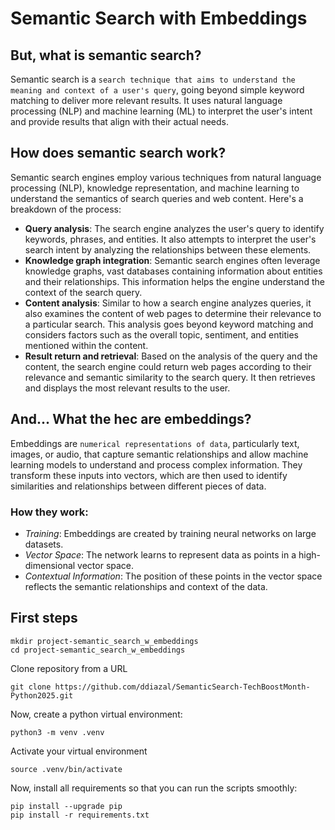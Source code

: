 # Semantic Search with Embeddings
## But, what is semantic search?
Semantic search is a `search technique that aims to understand the meaning and context of a user's query`, going beyond simple keyword matching to deliver more relevant results. It uses natural language processing (NLP) and machine learning (ML) to interpret the user's intent and provide results that align with their actual needs. 

## How does semantic search work?
Semantic search engines employ various techniques from natural language processing (NLP), knowledge representation, and machine learning to understand the semantics of search queries and web content. Here's a breakdown of the process:

* **Query analysis**: The search engine analyzes the user's query to identify keywords, phrases, and entities. It also attempts to interpret the user's search intent by analyzing the relationships between these elements.
* **Knowledge graph integration**: Semantic search engines often leverage knowledge graphs, vast databases containing information about entities and their relationships. This information helps the engine understand the context of the search query.
* **Content analysis**: Similar to how a search engine analyzes queries, it also examines the content of web pages to determine their relevance to a particular search. This analysis goes beyond keyword matching and considers factors such as the overall topic, sentiment, and entities mentioned within the content.
* **Result return and retrieval**: Based on the analysis of the query and the content, the search engine could return  web pages according to their relevance and semantic similarity to the search query. It then retrieves and displays the most relevant results to the user.

## And... What the hec are embeddings?
Embeddings are `numerical representations of data`, particularly text, images, or audio, that capture semantic relationships and allow machine learning models to understand and process complex information. They transform these inputs into vectors, which are then used to identify similarities and relationships between different pieces of data. 

### How they work:
* _Training_: Embeddings are created by training neural networks on large datasets. 
* _Vector Space_: The network learns to represent data as points in a high-dimensional vector space. 
* _Contextual Information_: The position of these points in the vector space reflects the semantic relationships and context of the data. 

## First steps
```shell
mkdir project-semantic_search_w_embeddings
cd project-semantic_search_w_embeddings
```
Clone repository from a URL
```shell
git clone https://github.com/ddiazal/SemanticSearch-TechBoostMonth-Python2025.git
```
Now, create a python virtual environment:
```shell
python3 -m venv .venv
```
Activate your virtual environment
 ```shell
source .venv/bin/activate
```
Now, install all requirements so that you can run the scripts smoothly:
```shell
pip install --upgrade pip
pip install -r requirements.txt
```